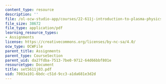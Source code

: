 ```yaml
---
content_type: resource
description: ''
file: /ol-ocw-studio-app/courses/22-611j-introduction-to-plasma-physics-i-fall-2003/7003a1016bdcc51d9cc3a1da681e3d2d_set5611j03.pdf
file_size: 38672
file_type: application/pdf
learning_resource_types:
- Assignments
license: https://creativecommons.org/licenses/by-nc-sa/4.0/
ocw_type: OCWFile
parent_title: Assignments
parent_type: CourseSection
parent_uid: da27fdba-7513-7be0-9712-64d66bbf801e
resourcetype: Document
title: set5611j03.pdf
uid: 7003a101-6bdc-c51d-9cc3-a1da681e3d2d
---
```


